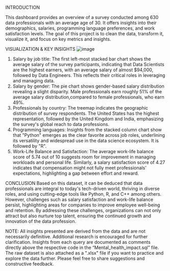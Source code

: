 INTRODUCTION


This dashboard provides an overview of a survey conducted among 630 data professionals with an average age of 30. It offers insights into their demographics, salaries, programming language preferences, and work satisfaction levels. The goal of this project is to clean the data, transform it, visualize it, and focus on key metrics and insights.


VISUALIZATION & KEY INSIGHTS
![image](https://github.com/user-attachments/assets/496c9b4d-30cd-4a39-907f-dc37177e2c06)

1. Salary by job title: The first left-most stacked bar chart shows the average salary of the survey participants, indicating that Data Scientists are the highest earners, with an average salary of almost $94,000, followed by Data Engineers. This reflects their critical roles in leveraging and managing data.
2. Salary by gender: The pie chart shows gender-based salary distribution revealing a slight disparity. Male professionals earn roughly 51% of the average salary distribution,compared to female professionals, who earn 49%.
3. Professionals by country: The treemap indicates the geographic distribution of survey respondents. The United States has the highest representation, followed by the United Kingdom and India, emphasizing the survey's global reach to data professions.
4. Programming languages: Insights from the stacked column chart show that "Python" emerges as the clear favorite across job roles, underlining its versatility and widespread use in the data science ecosystem. It is followed by "R".
5. Work-Life Balance and Satisfaction: The average work-life balance score of 5.74 out of 10 suggests room for improvement in managing workloads and personal life. Similarly, a salary satisfaction score of 4.27 indicates that compensation might not fully meet professionals' expectations, highlighting a gap between effort and reward.

CONCLUSION
Based on this dataset, it can be deduced that data professionals are integral to today's tech-driven world, thriving in diverse roles, and using cutting-edge tools like Python, R, and C++ among others. However, challenges such as salary satisfaction and work-life balance persist, highlighting areas for companies to improve employee well-being and retention. By addressing these challenges, organizations can not only attract but also nurture top talent, ensuring the continued growth and innovation of the data profession.


NOTE: All insights presented are derived from the data and are not necessarily definitive. Additional research is encouraged for further clarification. Insights from each query are documented as comments directly above the respective code in the “Mental_health_impact.sql” file. The raw dataset is also attached as a ".xlsx" file if you want to practice and explore the data further. Please feel free to share suggestions and constructive feedback.

